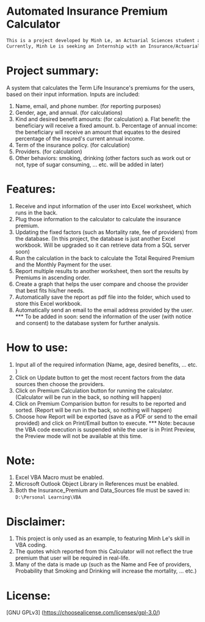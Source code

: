 # Automated Insurance Premium Calculator

```bash
This is a project developed by Minh Le, an Actuarial Sciences student at Georgia State University.
Currently, Minh Le is seeking an Internship with an Insurance/Actuarial Consulting company.
```


# Project summary:
A system that calculates the Term Life Insurance's premiums for the users, based on their input information.
Inputs are included:
  1. Name, email, and phone number. (for reporting purposes)
  2. Gender, age, and annual.  (for calculations)
  3. Kind and desired benefit amounts: (for calculation)
    a. Flat benefit: the beneficiary will receive a fixed amount.
    b. Percentage of annual income: the beneficiary will receive an amount that equates to the desired percentage of the insured's current annual income.
  4. Term of the insurance policy. (for calculation)
  5. Providers. (for calculation)
  6. Other behaviors: smoking, drinking (other factors such as work out or not, type of sugar consuming, ... etc. will be added in later)

# Features:
  1. Receive and input information of the user into Excel worksheet, which runs in the back.
  2. Plug those information to the calculator to calculate the insurance premium.
  3. Updating the fixed factors (such as Mortality rate, fee of providers) from the database. (In this project, the database is just another Excel workbook. Will be upgraded so it can retrieve data from a SQL server soon)
  4. Run the calculation in the back to calculate the Total Required Premium and the Monthly Payment for the user.
  5. Report multiple results to another worksheet, then sort the results by Premiums in ascending order.
  6. Create a graph that helps the user compare and choose the provider that best fits his/her needs.
  7. Automatically save the report as pdf file into the folder, which used to store this Excel workbook.
  8. Automatically send an email to the email address provided by the user.
  *** To be added in soon: send the information of the user (with notice and consent) to the database system for further analysis.

# How to use:
  1. Input all of the required information (Name, age, desired benefits, ... etc. )
  2. Click on Update button to get the most recent factors from the data sources then choose the providers.
  3. Click on Premium Calculation button for running the calculator. (Calculator will be run in the back, so nothing will happen)
  4. Click on Premium Comparision button for results to be reported and sorted. (Report will be run in the back, so nothing will happen)
  5. Choose how Report will be exported (save as a PDF or send to the email provided) and click on Print/Email button to execute.
  *** Note: because the VBA code execution is suspended while the user is in Print Preview, the Preview mode will not be available at this time.
  
# Note:
  1. Excel VBA Macro must be enabled.
  2. Microsoft Outlook Object Library in References must be enabled.
  3. Both the Insurance_Premium and Data_Sources file must be saved in: ```D:\Personal Learning\VBA ```

# Disclaimer:
  1. This project is only used as an example, to featuring Minh Le's skill in VBA coding.
  2. The quotes which reported from this Calculator will not reflect the true premium that user will be required in real-life.
  2. Many of the data is made up (such as the Name and Fee of providers, Probability that Smoking and Drinking will increase the mortality, ... etc.)

# License:
[GNU GPLv3] (https://choosealicense.com/licenses/gpl-3.0/)

